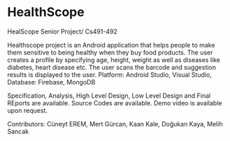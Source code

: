 # HealthScope

HealScope Senior Project/ Cs491-492

Healthscope project is an Android application that helps people to make them sensitive to being healthy when they buy food products. 
The user creates a profile by specifying age, height, weight as well as diseases like diabetes, heart disease etc. 
The user scans the barcode and suggestion results is displayed to the user.
Platform: Android Studio, Visual Studio, Database: Firebase, MongoDB

Specification, Analysis, High Level Design, Low Level Design and Final REports are available. Source Codes are available. 
Demo video is available upon request.

Contributors: Cüneyt EREM, Mert Gürcan, Kaan Kale, Doğukan Kaya, Melih Sancak
